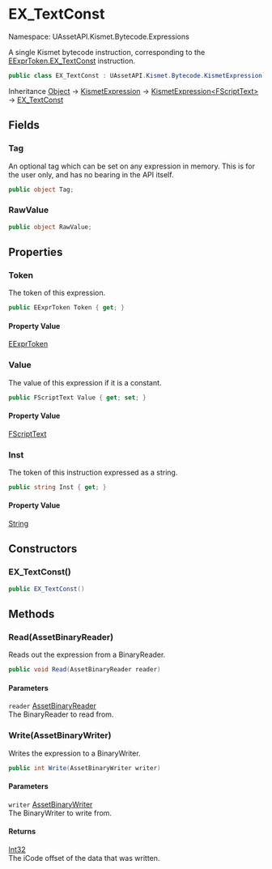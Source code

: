 # EX_TextConst

Namespace: UAssetAPI.Kismet.Bytecode.Expressions

A single Kismet bytecode instruction, corresponding to the [EExprToken.EX_TextConst](./uassetapi.kismet.bytecode.eexprtoken.md#ex_textconst) instruction.

```csharp
public class EX_TextConst : UAssetAPI.Kismet.Bytecode.KismetExpression`1[[UAssetAPI.Kismet.Bytecode.FScriptText, UAssetAPI, Version=1.0.0.0, Culture=neutral, PublicKeyToken=null]]
```

Inheritance [Object](https://docs.microsoft.com/en-us/dotnet/api/system.object) → [KismetExpression](./uassetapi.kismet.bytecode.kismetexpression.md) → [KismetExpression&lt;FScriptText&gt;](./uassetapi.kismet.bytecode.kismetexpression-1.md) → [EX_TextConst](./uassetapi.kismet.bytecode.expressions.ex_textconst.md)

## Fields

### **Tag**

An optional tag which can be set on any expression in memory. This is for the user only, and has no bearing in the API itself.

```csharp
public object Tag;
```

### **RawValue**

```csharp
public object RawValue;
```

## Properties

### **Token**

The token of this expression.

```csharp
public EExprToken Token { get; }
```

#### Property Value

[EExprToken](./uassetapi.kismet.bytecode.eexprtoken.md)<br>

### **Value**

The value of this expression if it is a constant.

```csharp
public FScriptText Value { get; set; }
```

#### Property Value

[FScriptText](./uassetapi.kismet.bytecode.fscripttext.md)<br>

### **Inst**

The token of this instruction expressed as a string.

```csharp
public string Inst { get; }
```

#### Property Value

[String](https://docs.microsoft.com/en-us/dotnet/api/system.string)<br>

## Constructors

### **EX_TextConst()**

```csharp
public EX_TextConst()
```

## Methods

### **Read(AssetBinaryReader)**

Reads out the expression from a BinaryReader.

```csharp
public void Read(AssetBinaryReader reader)
```

#### Parameters

`reader` [AssetBinaryReader](./uassetapi.assetbinaryreader.md)<br>
The BinaryReader to read from.

### **Write(AssetBinaryWriter)**

Writes the expression to a BinaryWriter.

```csharp
public int Write(AssetBinaryWriter writer)
```

#### Parameters

`writer` [AssetBinaryWriter](./uassetapi.assetbinarywriter.md)<br>
The BinaryWriter to write from.

#### Returns

[Int32](https://docs.microsoft.com/en-us/dotnet/api/system.int32)<br>
The iCode offset of the data that was written.
